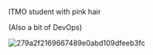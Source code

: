 ITMO student with pink hair

(Also a bit of DevOps)


![279a2f2169667489e0abd109dfeeb3fc](https://user-images.githubusercontent.com/64036217/132940814-c0641fab-2817-45f0-a01e-b82cb56abec8.gif)
